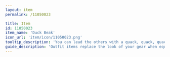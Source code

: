 ```yaml
---
layout: item
permalink: /11050023

title: Item
id: 11050023
item_name: 'Duck Beak'
icon_url: 'item/icon/11050023.png'
tooltip_description: 'You can lead the others with a quack, quack, quack.'
guide_description: 'Outfit items replace the look of your gear when equipped.'
---
```

